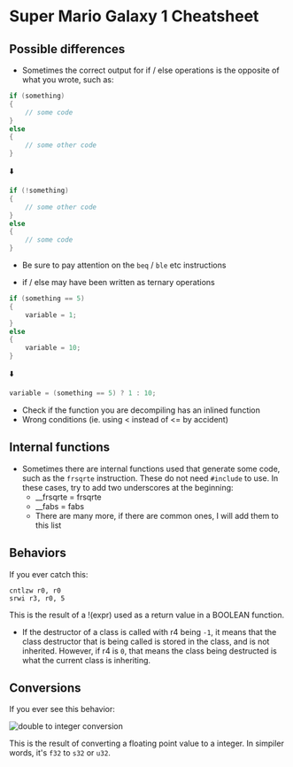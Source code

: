 # Super Mario Galaxy 1 Cheatsheet

## Possible differences

* Sometimes the correct output for if / else operations is the opposite of what you wrote, such as:

```cpp
if (something)
{
    // some code
}
else
{
    // some other code
}
```

⬇️

```cpp
if (!something)
{
    // some other code
}
else
{
    // some code
}
```

* Be sure to pay attention on the `beq` / `ble` etc instructions

* if / else may have been written as ternary operations

```cpp
if (something == 5)
{
    variable = 1;
}
else
{
    variable = 10;
}
```

⬇️

```cpp
variable = (something == 5) ? 1 : 10;
```

* Check if the function you are decompiling has an inlined function
* Wrong conditions (ie. using < instead of <= by accident)

## Internal functions

* Sometimes there are internal functions used that generate some code, such as the `frsqrte` instruction. These do not need `#include` to use. In these cases, try to add two underscores at the beginning:
    * __frsqrte = frsqrte
    * __fabs    = fabs
    * There are many more, if there are common ones, I will add them to this list

## Behaviors

If you ever catch this:
```
cntlzw r0, r0
srwi r3, r0, 5
```
This is the result of a !(expr) used as a return value in a BOOLEAN function.

* If the destructor of a class is called with r4 being `-1`, it means that the class destructor that is being called is stored in the class, and is not inherited. However, if r4 is `0`, that means the class being destructed is what the current class is inheriting.

## Conversions

If you ever see this behavior:

![double to integer conversion](http://shibboleet.us.to/smg_decomp_imgs/doubletoint.png)

This is the result of converting a floating point value to a integer. In simpiler words, it's `f32` to `s32` or `u32`.